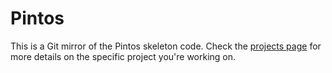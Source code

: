 Pintos 
=========

This is a Git mirror of the Pintos skeleton code. Check the [projects page](https://www.cs.utexas.edu/%7Eans/classes/cs439/projects/project439.html) 
for more details on the specific project you're working on.
